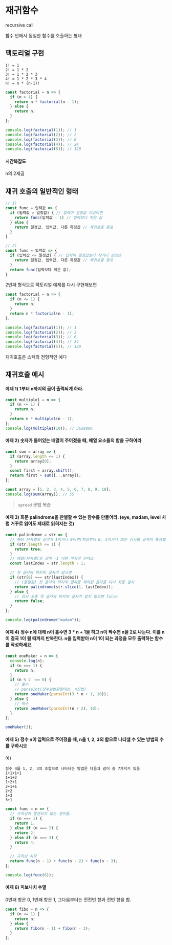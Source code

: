 # 재귀함수

recursive call

함수 안에서 동일한 함수를 호출하는 형태

## 팩토리얼 구현

```
1! = 1
2! = 1 * 2
3! = 1 * 2 * 3
4! = 1 * 2 * 3 * 4
n! = n * (n-1)!
```

```js
const factorial = n => {
  if (n > 1) {
    return n * factorial(n - 1);
  } else {
    return n;
  }
};

console.log(factorial(1)); // 1 
console.log(factorial(2)); // 2
console.log(factorial(3)); // 6
console.log(factorial(4)); // 24
console.log(factorial(5)); // 120
```

#### 시간복잡도

n의 2제곱

## 재귀 호출의 일반적인 형태

```js
// 1)
const func = 입력값 => {
  if (입력값 > 일정값) { // 입력이 일정값 이상이면
    return func(입력값 - 1) // 입력보다 작은 값
  } else {
    return 일정값, 입력값, 다른 특정값 // 재귀호출 종료
  }
}
```

```js
// 2)
const func = 입력값 => {
  if (입력값 <= 일정값) { // 입력이 일정값보다 작거나 같으면
    return 일정값, 입력값, 다른 특정값 // 재귀호출 종료
  }
  return func(입력보다 작은 값);
}
```
2번째 형식으로 팩토리얼 예제를 다시 구현해보면

```js
const factorial = n => {
  if (n <= 1) {
    return n;
  }
  return n * factorial(n - 1);
};

console.log(factorial(1)); // 1 
console.log(factorial(2)); // 2
console.log(factorial(3)); // 6
console.log(factorial(4)); // 24
console.log(factorial(5)); // 120
```

재귀호출은 스택의 전형적인 예다

## 재귀호출 예시

#### 예제 1) 1부터 n까지의 곱이 출력되게 하라.
```js
const multiple1 = n => {
  if (n <= 1) {
    return n;
  }
  return n * multiple1(n - 1);
};
console.log(multiple1(10)); // 3628800
```

#### 예제 2) 숫자가 들어있는 배열이 주어졌을 때, 배열 요소들의 합을 구하여라

```js
const sum = array => {
  if (array.length <= 1) {
    return array[0];
  }
  const first = array.shift();
  return first + sum([...array]);
};

const array = [1, 2, 3, 4, 5, 6, 7, 8, 9, 10];
console.log(sum(array)); // 55
```
> `spread` 문법 복습

#### 예제 3) 회문 palindrome을 판별할 수 있는 함수를 만들어라. (eye, madam, level 처럼 거꾸로 읽어도 제대로 읽혀지는 것)

```js
const palindrome = str => {
  // 해당 문자열의 길이가 1이거나 0이면(처음부터 0, 1이거나 회문 검사를 끝까지 통과했거나)
  if (str.length <= 1) {
    return true;
  }
  // 배열(문자열)의 길이 -1 이면 마지막 인덱스
  const lastIndex = str.length - 1;

  // 첫 글자와 마지막 글자가 같으면
  if (str[0] === str[lastIndex]) {
    // (동일한) 첫 글자와 마지막 글자를 제외한 글자를 다시 회문 검사
    return palindrome(str.slice(1, lastIndex));
  } else {
    // 검사 도중 첫 글자와 마지막 글자가 같지 않으면 false
    return false;
  }
};

console.log(palindrome("madam"));
```

#### 예제 4) 정수 n에 대해 n이 홀수면 3 * n + 1을 하고 n이 짝수면 n을 2로 나눈다. 이를 n이 결국 1이 될 때까지 반복한다. n을 입력받아 n이 1이 되는 과정을 모두 출력하는 함수를 작성하세요.

```js
const oneMaker = n => {
  console.log(n);
  if (n === 1) {
    return n;
  }
  if (n % 2 !== 0) {
    // 홀수
    // parseInt(정수로변환할대상, n진법)
    return oneMaker(parseInt(3 * n + 1, 10));
  } else {
    // 짝수
    return oneMaker(parseInt(n / 2), 10);
  }
};

oneMaker(3);
```

#### 예제 5) 정수 n이 입력으로 주어졌을 때, n을 1, 2, 3의 합으로 나타낼 수 있는 방법의 수를 구하시오

예) 
```
정수 4를 1, 2, 3의 조합으로 나타내는 방법은 다음과 같이 총 7가지가 있음
1+1+1+1
1+1+2
1+2+1
2+1+1
2+2
1+3
3+1
```

```js
const func = n => {
  // 규칙성이 발견되지 않는 경우들.
  if (n === 1) {
    return 1;
  } else if (n === 2) {
    return 2;
  } else if (n === 3) {
    return 4;
  }

  // 규칙성 시작
  return func(n - 1) + func(n - 2) + func(n - 3);
};

console.log(func(6));
```

#### 예제 6) 피보나치 수열

0번째 항은 0, 1번째 항은 1, 그다음부터는 전전번 항과 전번 항을 합.

```js
const fibo = n => {
  if (n <= 1) {
    return n;
  } else {
    return fibo(n - 1) + fibo(n - 2);
  }
};
```
